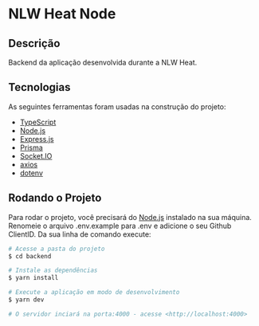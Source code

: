 # NLW Heat Node

## Descrição

Backend da aplicação desenvolvida durante a NLW Heat.

## Tecnologias

As seguintes ferramentas foram usadas na construção do projeto:

- [TypeScript](https://www.typescriptlang.org/)
- [Node.js](https://nodejs.org/en/)
- [Express.js](https://expressjs.com/pt-br/)
- [Prisma](https://www.prisma.io/)
- [Socket.IO](https://socket.io/)
- [axios](https://github.com/axios/axios)
- [dotenv](https://github.com/motdotla/dotenv)

## Rodando o Projeto

Para rodar o projeto, você precisará do [Node.js](https://nodejs.org/en/) instalado na sua máquina. Renomeie o arquivo .env.example para .env e adicione o seu Github ClientID. Da sua linha de comando execute:

```bash
# Acesse a pasta do projeto
$ cd backend

# Instale as dependências
$ yarn install

# Execute a aplicação em modo de desenvolvimento
$ yarn dev

# O servidor inciará na porta:4000 - acesse <http://localhost:4000>
```
